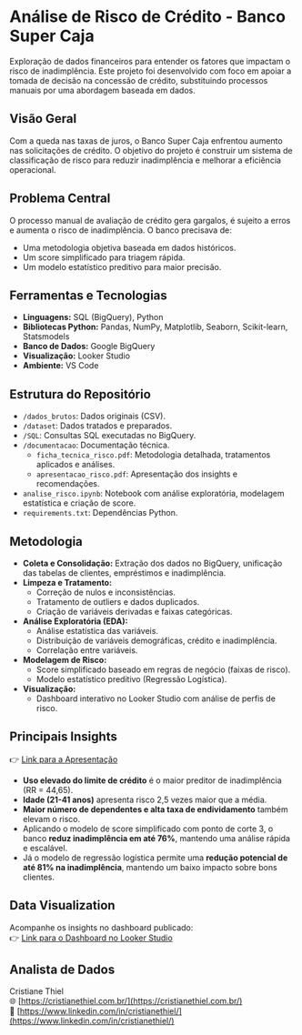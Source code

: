 # Análise de Risco de Crédito - Banco Super Caja

Exploração de dados financeiros para entender os fatores que impactam o risco de inadimplência. Este projeto foi desenvolvido com foco em apoiar a tomada de decisão na concessão de crédito, substituindo processos manuais por uma abordagem baseada em dados.

## Visão Geral
Com a queda nas taxas de juros, o Banco Super Caja enfrentou aumento nas solicitações de crédito. O objetivo do projeto é construir um sistema de classificação de risco para reduzir inadimplência e melhorar a eficiência operacional.

## Problema Central
O processo manual de avaliação de crédito gera gargalos, é sujeito a erros e aumenta o risco de inadimplência. O banco precisava de:
- Uma metodologia objetiva baseada em dados históricos.
- Um score simplificado para triagem rápida.
- Um modelo estatístico preditivo para maior precisão.

## Ferramentas e Tecnologias
- **Linguagens:** SQL (BigQuery), Python
- **Bibliotecas Python:** Pandas, NumPy, Matplotlib, Seaborn, Scikit-learn, Statsmodels
- **Banco de Dados:** Google BigQuery
- **Visualização:** Looker Studio
- **Ambiente:** VS Code

## Estrutura do Repositório
- `/dados_brutos`: Dados originais (CSV).
- `/dataset`: Dados tratados e preparados.
- `/SQL`: Consultas SQL executadas no BigQuery.
- `/documentacao`: Documentação técnica.
  - `ficha_tecnica_risco.pdf`: Metodologia detalhada, tratamentos aplicados e análises.
  - `apresentacao_risco.pdf`: Apresentação dos insights e recomendações.
- `analise_risco.ipynb`: Notebook com análise exploratória, modelagem estatística e criação de score.
- `requirements.txt`: Dependências Python.

## Metodologia
- **Coleta e Consolidação:** Extração dos dados no BigQuery, unificação das tabelas de clientes, empréstimos e inadimplência.
- **Limpeza e Tratamento:** 
  - Correção de nulos e inconsistências.
  - Tratamento de outliers e dados duplicados.
  - Criação de variáveis derivadas e faixas categóricas.
- **Análise Exploratória (EDA):**
  - Análise estatística das variáveis.
  - Distribuição de variáveis demográficas, crédito e inadimplência.
  - Correlação entre variáveis.
- **Modelagem de Risco:**
  - Score simplificado baseado em regras de negócio (faixas de risco).
  - Modelo estatístico preditivo (Regressão Logística).
- **Visualização:**
  - Dashboard interativo no Looker Studio com análise de perfis de risco.

## Principais Insights
👉 [Link para a Apresentação](https://www.loom.com/share/7997995cf1a749d2aaa1351fb475ae75)
- **Uso elevado do limite de crédito** é o maior preditor de inadimplência (RR = 44,65).
- **Idade (21-41 anos)** apresenta risco 2,5 vezes maior que a média.
- **Maior número de dependentes e alta taxa de endividamento** também elevam o risco.
- Aplicando o modelo de score simplificado com ponto de corte 3, o banco **reduz inadimplência em até 76%**, mantendo uma análise rápida e escalável.
- Já o modelo de regressão logística permite uma **redução potencial de até 81% na inadimplência**, mantendo um baixo impacto sobre bons clientes.

## Data Visualization
Acompanhe os insights no dashboard publicado:  
👉 [Link para o Dashboard no Looker Studio](https://lookerstudio.google.com/reporting/4f9b8cf6-444a-4193-a9a8-005472d73cef)

## Analista de Dados
Cristiane Thiel  
🌐 [https://cristianethiel.com.br/](https://cristianethiel.com.br/)  
🔗 [https://www.linkedin.com/in/cristianethiel/](https://www.linkedin.com/in/cristianethiel/)  
